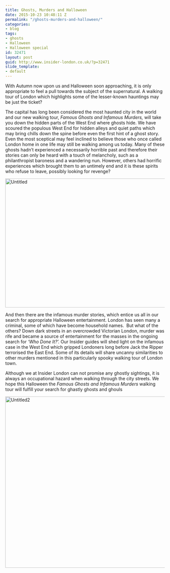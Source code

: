 ```yaml
---
title: Ghosts, Murders and Halloween
date: 2015-10-23 10:48:11 Z
permalink: "/ghosts-murders-and-halloween/"
categories:
- blog
tags:
- ghosts
- Halloween
- Halloween special
id: 32471
layout: post
guid: http://www.insider-london.co.uk/?p=32471
slide_template:
- default
---
```


With Autumn now upon us and Halloween soon approaching, it is only appropriate to feel a pull towards the subject of the supernatural. A walking tour of London which highlights some of the lesser-known hauntings may be just the ticket?

The capital has long been considered the most haunted city in the world and our new walking tour, _Famous Ghosts and Infamous Murders,_ will take you down the hidden parts of the West End where ghosts hide. We have scoured the populous West End for hidden alleys and quiet paths which may bring chills down the spine before even the first hint of a ghost story. Even the most sceptical may feel inclined to believe those who once called London home in one life may still be walking among us today. Many of these ghosts hadn’t experienced a necessarily horrible past and therefore their stories can only be heard with a touch of melancholy, such as a philanthropist baroness and a wandering nun. However, others had horrific experiences which brought them to an untimely end and it is these spirits who refuse to leave, possibly looking for revenge?

[<img class="alignnone size-medium wp-image-32473" src="/wp-content/uploads/2015/10/Untitled-600x406.png" alt="Untitled" width="600" height="406" />](/wp-content/uploads/2015/10/Untitled.png)

And then there are the infamous murder stories, which entice us all in our search for appropriate Halloween entertainment. London has seen many a criminal, some of which have become household names.  But what of the others? Down dark streets in an overcrowded Victorian London, murder was rife and became a source of entertainment for the masses in the ongoing search for _‘Who Done It?’._ Our Insider guides will shed light on the infamous case in the West End which gripped Londoners long before Jack the Ripper terrorised the East End. Some of its details will share uncanny similarities to other murders mentioned in this particularly spooky walking tour of London town.

Although we at Insider London can not promise any ghostly sightings, it is always an occupational hazard when walking through the city streets. We hope this Halloween the _Famous Ghosts and Infamous Murders_ walking tour will fulfill your search for ghastly ghosts and ghouls

[<img class="alignnone size-medium wp-image-32472" src="/wp-content/uploads/2015/10/Untitled2-600x539.png" alt="Untitled2" width="600" height="539" />](/wp-content/uploads/2015/10/Untitled2.png)
